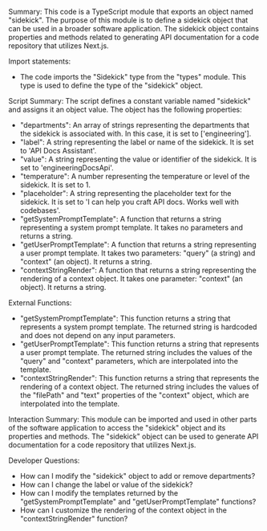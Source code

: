 Summary:
This code is a TypeScript module that exports an object named "sidekick". The purpose of this module is to define a sidekick object that can be used in a broader software application. The sidekick object contains properties and methods related to generating API documentation for a code repository that utilizes Next.js.

Import statements:
- The code imports the "Sidekick" type from the "types" module. This type is used to define the type of the "sidekick" object.

Script Summary:
The script defines a constant variable named "sidekick" and assigns it an object value. The object has the following properties:
- "departments": An array of strings representing the departments that the sidekick is associated with. In this case, it is set to ['engineering'].
- "label": A string representing the label or name of the sidekick. It is set to 'API Docs Assistant'.
- "value": A string representing the value or identifier of the sidekick. It is set to 'engineeringDocsApi'.
- "temperature": A number representing the temperature or level of the sidekick. It is set to 1.
- "placeholder": A string representing the placeholder text for the sidekick. It is set to 'I can help you craft API docs. Works well with codebases'.
- "getSystemPromptTemplate": A function that returns a string representing a system prompt template. It takes no parameters and returns a string.
- "getUserPromptTemplate": A function that returns a string representing a user prompt template. It takes two parameters: "query" (a string) and "context" (an object). It returns a string.
- "contextStringRender": A function that returns a string representing the rendering of a context object. It takes one parameter: "context" (an object). It returns a string.

External Functions:
- "getSystemPromptTemplate": This function returns a string that represents a system prompt template. The returned string is hardcoded and does not depend on any input parameters.
- "getUserPromptTemplate": This function returns a string that represents a user prompt template. The returned string includes the values of the "query" and "context" parameters, which are interpolated into the template.
- "contextStringRender": This function returns a string that represents the rendering of a context object. The returned string includes the values of the "filePath" and "text" properties of the "context" object, which are interpolated into the template.

Interaction Summary:
This module can be imported and used in other parts of the software application to access the "sidekick" object and its properties and methods. The "sidekick" object can be used to generate API documentation for a code repository that utilizes Next.js.

Developer Questions:
- How can I modify the "sidekick" object to add or remove departments?
- How can I change the label or value of the sidekick?
- How can I modify the templates returned by the "getSystemPromptTemplate" and "getUserPromptTemplate" functions?
- How can I customize the rendering of the context object in the "contextStringRender" function?